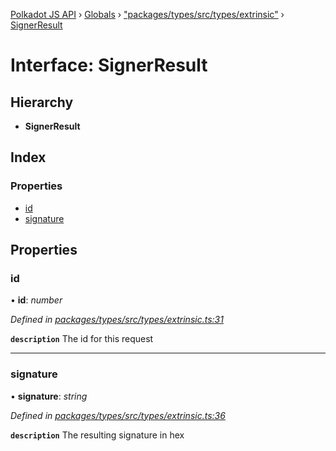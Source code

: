 [Polkadot JS API](../README.md) › [Globals](../globals.md) › ["packages/types/src/types/extrinsic"](../modules/_packages_types_src_types_extrinsic_.md) › [SignerResult](_packages_types_src_types_extrinsic_.signerresult.md)

# Interface: SignerResult

## Hierarchy

* **SignerResult**

## Index

### Properties

* [id](_packages_types_src_types_extrinsic_.signerresult.md#id)
* [signature](_packages_types_src_types_extrinsic_.signerresult.md#signature)

## Properties

###  id

• **id**: *number*

*Defined in [packages/types/src/types/extrinsic.ts:31](https://github.com/polkadot-js/api/blob/f7c1b6e81/packages/types/src/types/extrinsic.ts#L31)*

**`description`** The id for this request

___

###  signature

• **signature**: *string*

*Defined in [packages/types/src/types/extrinsic.ts:36](https://github.com/polkadot-js/api/blob/f7c1b6e81/packages/types/src/types/extrinsic.ts#L36)*

**`description`** The resulting signature in hex
